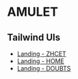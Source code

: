 # AMULET

## Tailwind UIs

- [Landing - ZHCET](https://play.tailwindcss.com/xIBp8Jxng4)
- [Landing - HOME](https://play.tailwindcss.com/GPxzyCQAoD)
- [Landing - DOUBTS](https://play.tailwindcss.com/5P2G3JMdAR)
